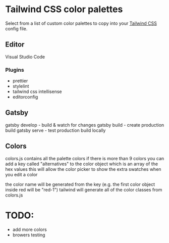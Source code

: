 # Tailwind CSS color palettes

Select from a list of custom color palettes to copy into your [Tailwind CSS](https://tailwindcss.com) config file.

## Editor

Visual Studio Code

### Plugins

- prettier
- stylelint
- tailwind css intellisense
- editorconfig

## Gatsby

gatsby develop - build & watch for changes
gatsby build - create production build
gatsby serve - test production build locally

## Colors

colors.js contains all the palette colors
if there is more than 9 colors you can add a key called "alternatives" to the color object which is an array of the hex values
this will allow the color picker to show the extra swatches when you edit a color

the color name will be generated from the key
(e.g. the first color object inside red will be "red-1")
tailwind will generate all of the color classes from colors.js

# TODO:

- add more colors
- browers testing
